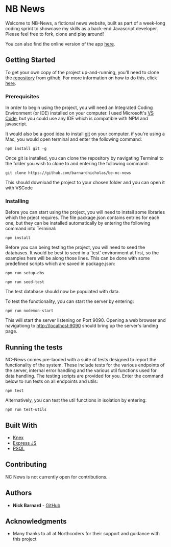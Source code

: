 # NB News

Welcome to NB-News, a fictional news website, built as part of a week-long coding sprint to showcase my skills as a back-end Javascript developer. Please feel free to fork, clone and play around!

You can also find the online version of the app [here](https://be-nb-news.herokuapp.com/).

## Getting Started

To get your own copy of the project up-and-running, you'll need to clone the [repository](https://github.com/barnardnicholas/be-nc-news) from github. For more information on how to do this, click [here](https://help.github.com/en/github/creating-cloning-and-archiving-repositories/cloning-a-repository).

### Prerequisites

In order to begin using the project, you will need an Integrated Coding Environment (or IDE) installed on your computer. I used Microsoft's [VS Code](https://code.visualstudio.com/), but you could use any IDE which is compatible with NPM and javascript.

It would also be a good idea to install [git](https://git-scm.com/) on your computer. if you're using a Mac, you would open terminal and enter the following command:

```
npm install git -g
```

Once git is installed, you can clone the repository by navigating Terminal to the folder you wish to clone to and entering the following command:

```
git clone https://github.com/barnardnicholas/be-nc-news
```

This should download the project to your chosen folder and you can open it with VSCode

### Installing

Before you can start using the project, you will need to install some libraries which the prject requires. The file package.json contains entries for each one, but they can be installed automatically by entering the following command into Terminal:

```
npm install
```

Before you can being testing the project, you will need to seed the databases. It would be best to seed in a 'test' environment at first, so the examples here will be along those lines. This can be done with some predefined scripts which are saved in package.json:

```
npm run setup-dbs
```

```
npm run seed-test
```

The test database should now be populated with data.

To test the functionality, you can start the server by entering:

```
npm run nodemon-start
```

This will start the server listening on Port 9090. Opening a web browser and navigationg to [http://localhost:9090](http://localhost:9090) should bring up the server's landing page.

## Running the tests

NC-News comes pre-laoded with a suite of tests designed to report the functionality of the system. These include tests for the various endpoints of the server, internal error handling and the various util functions used for data handling. The testing scripts are provided for you. Enter the command below to run tests on all endpoints and utils:

```
npm test
```

Alternatively, you can test the util functions in isolation by entering:

```
npm run test-utils
```

## Built With

- [Knex](http://knexjs.org/)
- [Express JS](http://www.https://www.expressjs.com/)
- [PSQL](https://www.postgresql.org/)

## Contributing

NC News is not currently open for contributions.

## Authors

- **Nick Barnard** - [GitHub](https://github.com/barnardnicholas)

## Acknowledgments

- Many thanks to all at Northcoders for their support and guidance with this project
